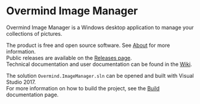 # Overmind Image Manager

Overmind Image Manager is a Windows desktop application to manage your collections of pictures. 

The product is free and open source software. See [About](About.md) for more information.  
Public releases are available on the [Releases page](https://github.com/BenjaminHamon/Overmind.ImageManager/releases).  
Technical documentation and user documentation can be found in the [Wiki](https://github.com/BenjaminHamon/Overmind.ImageManager/wiki).

The solution `Overmind.ImageManager.sln` can be opened and built with Visual Studio 2017.  
For more information on how to build the project, see the [Build](https://github.com/BenjaminHamon/Overmind.ImageManager/wiki/Build) documentation page.

